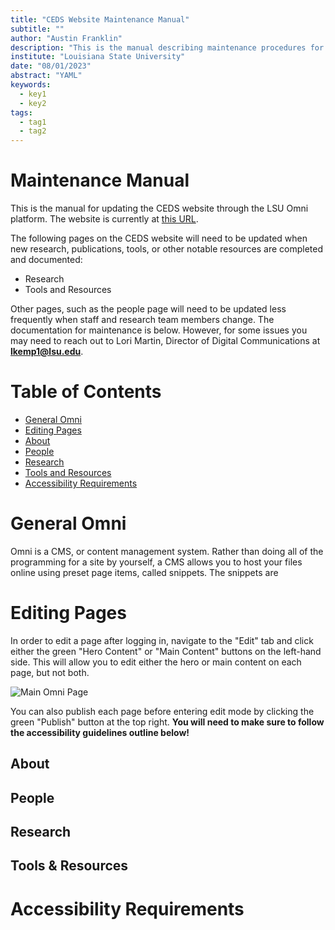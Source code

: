 ```yaml
---
title: "CEDS Website Maintenance Manual"
subtitle: ""
author: "Austin Franklin"
description: "This is the manual describing maintenance procedures for the CEDS website located at https://lsu.edu/ceds"
institute: "Louisiana State University"
date: "08/01/2023"
abstract: "YAML"
keywords: 
  - key1
  - key2
tags:
  - tag1
  - tag2
---
```


# Maintenance Manual

This is the manual for updating the CEDS website through the LSU Omni platform. The website is currently at [this URL](https://lsu.edu/_fierce-draft/_ceds/index.php).

The following pages on the CEDS website will need to be updated when new research, publications, tools, or other notable resources are completed and documented:
  - Research
  - Tools and Resources

Other pages, such as the people page will need to be updated less frequently when staff and research team members change. The documentation for maintenance is below. However, for some issues you may need to reach out to Lori Martin, Director of Digital Communications at **lkemp1@lsu.edu**.

# Table of Contents
  - [General Omni](#general-omni)
  - [Editing Pages](#editing-pages)
  - [About](#about)
  - [People](#people)
  - [Research](#research)
  - [Tools and Resources](#tools)
  - [Accessibility Requirements](#access)

# General Omni
<!-- tag for TOC -->
<a id="general-omni"></a>

Omni is a CMS, or content management system. Rather than doing all of the programming for a site by yourself, a CMS allows you to host your files online using preset page items, called snippets. The snippets are

# Editing Pages
<!-- tag for TOC -->
<a id="editing-pages"></a>

In order to edit a page after logging in, navigate to the "Edit" tab and click either the green "Hero Content" or "Main Content" buttons on the left-hand side. This will allow you to edit either the hero or main content on each page, but not both.

<!-- photo -->
![Main Omni Page](/omni-main.png)

You can also publish each page before entering edit mode by clicking the green "Publish" button at the top right. **You will need to make sure to follow the accessibility guidelines outline below!**

## About
<!-- tag for TOC -->
<a id="about"></a>



## People
<!-- tag for TOC -->
<a id="people"></a>



## Research
<!-- tag for TOC -->
<a id="research"></a>



## Tools & Resources
<!-- tag for TOC -->
<a id="tools"></a>



# Accessibility Requirements
<!-- tag for TOC -->
<a id="access"></a>

